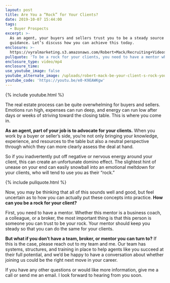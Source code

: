 ```yaml
---
layout: post
title: Are You a “Rock” for Your Clients?
date: 2019-10-07 15:44:00
tags:
  - Buyer Prospects
excerpt: >-
  As an agent, your buyers and sellers trust you to be a steady source of
  guidance. Let’s discuss how you can achieve this today.
enclosure: >-
  https://vyralmarketing.s3.amazonaws.com/Robert+Mack/Recruiting+Videos/Are+You+a+Rock+for+Your+Clients_.mp4
pullquote: 'To be a rock for your clients, you need to have a mentor who can be yours.'
enclosure_type: video/mp4
enclosure_time:
use_youtube_image: false
youtube_alternate_image: /uploads/robert-mack-be-your-client-s-rock-youtube.png
youtube_code: 'https://youtu.be/e0-K9EAWKgw'
---
```


{% include youtube.html %}

The real estate process can be quite overwhelming for buyers and sellers. Emotions run high, expenses can run deep, and energy can run low after days or weeks of striving toward the closing table. This is where you come in.&nbsp;

**As an agent, part of your job is to advocate for your clients.** When you work by a buyer or seller’s side, you’re not only bringing your knowledge, experience, and resources to the table but also a neutral perspective through which they can more clearly assess the deal at hand.&nbsp;

So if you inadvertently put off negative or nervous energy around your client, this can create an unfortunate domino effect. The slightest hint of unease on your end can easily snowball into an emotional meltdown for your clients, who will tend to use you as their “rock.”&nbsp;

{% include pullquote.html %}

Now, you may be thinking that all of this sounds well and good, but feel uncertain as to how you can actually put these concepts into practice. **How can you be a rock for your client?&nbsp;**

First, you need to have a mentor. Whether this mentor is a business coach, a colleague, or a broker, the most important thing is that this person is someone you can trust to be your rock. Your mentor should keep you steady so that you can do the same for your clients.&nbsp;

**But what if you don’t have a team, broker, or mentor you can turn to?** If this is the case, please reach out to my team and me. Our team has systems, structures, and training in place to help agents like you succeed at their full potential, and we’d be happy to have a conversation about whether joining us could be the right next move in your career.&nbsp;

If you have any other questions or would like more information, give me a call or send me an email. I look forward to hearing from you soon.